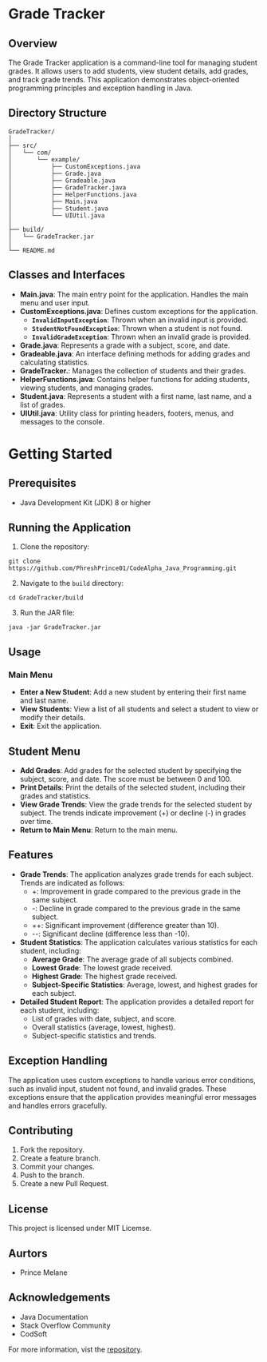 # **Grade Tracker**

## **Overview**

The Grade Tracker application is a command-line tool for managing student grades. It allows users to add students, view student details, add grades, and track grade trends. This application demonstrates object-oriented programming principles and exception handling in Java.

## **Directory Structure**

```
GradeTracker/
│
├── src/
│   └── com/
│       └── example/
│           ├── CustomExceptions.java
│           ├── Grade.java
│           ├── Gradeable.java
│           ├── GradeTracker.java
│           ├── HelperFunctions.java
│           ├── Main.java
│           ├── Student.java
│           └── UIUtil.java
│
├── build/
│   └── GradeTracker.jar
│
└── README.md
```

## Classes and Interfaces
* **Main.java**: The main entry point for the application. Handles the main menu and user input.
* **CustomExceptions.java**: Defines custom exceptions for the application.
   * **`InvalidInputException`**: Thrown when an invalid input is provided.
   * **`StudentNotFoundException`**: Thrown when a student is not found.
   * **`InvalidGradeException`**: Thrown when an invalid grade is provided.
* **Grade.java**: Represents a grade with a subject, score, and date.
* **Gradeable.java**: An interface defining methods for adding grades and calculating statistics.
* **GradeTracker.**: Manages the collection of students and their grades.
* **HelperFunctions.java**: Contains helper functions for adding students, viewing students, and managing grades.
* **Student.java**: Represents a student with a first name, last name, and a list of grades.
* **UIUtil.java**: Utility class for printing headers, footers, menus, and messages to the console.

# **Getting Started**
## **Prerequisites**
* Java Development Kit (JDK) 8 or higher

## **Running the Application**
1. Clone the repository:
```
git clone https://github.com/PhreshPrince01/CodeAlpha_Java_Programming.git
 ```
2. Navigate to the `build` directory:
```
cd GradeTracker/build
```
3. Run the JAR file:
```
java -jar GradeTracker.jar
```

## **Usage**
### Main Menu
* **Enter a New Student**: Add a new student by entering their first name and last name.
* **View Students**: View a list of all students and select a student to view or modify their details.
* **Exit**: Exit the application.

## Student Menu
* **Add Grades**: Add grades for the selected student by specifying the subject, score, and date. The score must be between 0 and 100.
* **Print Details**: Print the details of the selected student, including their grades and statistics.
* **View Grade Trends**: View the grade trends for the selected student by subject. The trends indicate improvement (+) or decline (-) in grades over time.
* **Return to Main Menu**: Return to the main menu.

## Features
* **Grade Trends**: The application analyzes grade trends for each subject. Trends are indicated as follows:
  * +: Improvement in grade compared to the previous grade in the same subject.
  * -: Decline in grade compared to the previous grade in the same subject.
  * ++: Significant improvement (difference greater than 10).
  * --: Significant decline (difference less than -10).
* **Student Statistics**: The application calculates various statistics for each student, including:
  * **Average Grade**: The average grade of all subjects combined.
  * **Lowest Grade**: The lowest grade received.
  * **Highest Grade**: The highest grade received.
  * **Subject-Specific Statistics**: Average, lowest, and highest grades for each subject.
* **Detailed Student Report**: The application provides a detailed report for each student, including:
  * List of grades with date, subject, and score.
  * Overall statistics (average, lowest, highest).
  * Subject-specific statistics and trends.


 ## **Exception Handling**
The application uses custom exceptions to handle various error conditions, such as invalid input, student not found, and invalid grades. These exceptions ensure that the application provides meaningful error messages and handles errors gracefully.

## **Contributing**
1. Fork the repository.
2. Create a feature branch.
3. Commit your changes.
4. Push to the branch.
5. Create a new Pull Request.

## **License**
This project is licensed under MIT Licemse.

## **Aurtors**
* Prince Melane

## **Acknowledgements**
* Java Documentation
* Stack Overflow Community
* CodSoft
 
For more information, vist the [repository](https://github.com/PhreshPrince01/CodeAlpha_Java_Programming.git).
 
